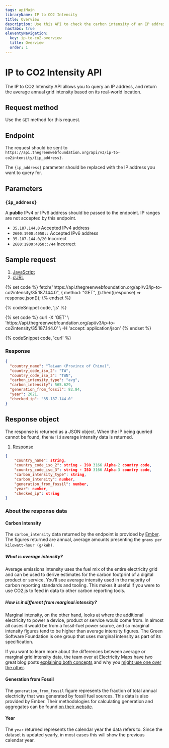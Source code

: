 ```yaml
---
tags: apiMain
libraryName: IP to CO2 Intensity
title: Overview
description: Use this API to check the carbon intensity of an IP address based on its real-world location.
hasTabs: true
eleventyNavigation:
  key: ip-to-co2-overview
  title: Overview
  order: 1
---
```


# IP to CO2 Intensity API

The IP to CO2 Intensity API allows you to query an IP address, and return the average annual grid intensity based on its real-world location.

## Request method

Use the `GET` method for this request.

## Endpoint

The request should be sent to `https://api.thegreenwebfoundation.org/api/v3/ip-to-co2intensity/{ip_address}`.

The `{ip_address}` parameter should be replaced with the IP address you want to query for.

## Parameters

### `{ip_address}`

A **public** IPv4 or IPv6 address should be passed to the endpoint. IP ranges are not accepted by this endpoint.

- `35.187.144.0` <span class="badge align-middle badge-success">Accepted IPv4 address</span>
- `2600:1900:4050::` <span class="badge align-middle badge-success">Accepted IPv6 address</span>
- `35.187.144.0/20` <span class="badge align-middle badge-error">Incorrect</span>
- `2600:1900:4050::/44` <span class="badge align-middle badge-error">Incorrect</span>

## Sample request

<seven-minute-tabs>
   <ol role="tablist" aria-label="Select a programming language to preview">
    <li><a href="#js" role="tab" aria-selected="true">JavaScript</a></li>
    <li><a href="#curl" role="tab">cURL</a></li>
   </ol>

   <div id="js" role="tabpanel">
{% set code %}
fetch("https://api.thegreenwebfoundation.org/api/v3/ip-to-co2intensity/35.187.144.0", {
  method: "GET",
}).then((response) => response.json());
{% endset %}

{% codeSnippet code, 'js' %}

   </div>

   <div id="curl" role="tabpanel">
{% set code %}
curl -X 'GET' \
 'https://api.thegreenwebfoundation.org/api/v3/ip-to-co2intensity/35.187.144.0' \
 -H 'accept: application/json'
{% endset %}

{% codeSnippet code, 'curl' %}

   </div>

   <div>
   <h3>Response</h3>

```json
{
  "country_name": "Taiwan (Province of China)",
  "country_code_iso_2": "TW",
  "country_code_iso_3": "TWN",
  "carbon_intensity_type": "avg",
  "carbon_intensity": 565.629,
  "generation_from_fossil": 82.84,
  "year": 2021,
  "checked_ip": "35.187.144.0"
}
```

</div>
</seven-minute-tabs>

## Response object

The response is returned as a JSON object. When the IP being queried cannot be found, the `World` average intensity data is returned.

<seven-minute-tabs>
   <ol role="tablist" aria-label="Select to view response for green, and not green URLs.">
    <li><a href="#green" role="tab" aria-selected="true">Response</a></li>
   </ol>

   <div id="green" role="tabpanel">

```json
{
    "country_name": string,
    "country_code_iso_2": string - ISO 3166 Alpha-2 country code,
    "country_code_iso_3": string - ISO 3166 Alpha-3 country code,
    "carbon_intensity_type": string,
    "carbon_intensity": number,
    "generation_from_fossil": number,
    "year": number,
    "checked_ip": string
}
```

   </div>
</seven-minute-tabs>

### About the response data

#### Carbon Intensity

The `carbon_intensity` data returned by the endpoint is provided by [Ember](https://ember-climate.org/data/data-explorer/). The figures returned are annual, average amounts presenting the `grams per kilowatt-hour (g/kWh)`.

##### What is average intensity?

Average emissions intensity uses the fuel mix of the entire electricity grid and can be used to derive estimates for the carbon footprint of a digital product or service. You’ll see average intensity used in the majority of carbon reporting standards and tooling. This makes it useful if you were to use CO2.js to feed in data to other carbon reporting tools.

##### How is it different from marginal intensity?

Marginal intensity, on the other hand, looks at where the additional electricity to power a device, product or service would come from. In almost all cases it would be from a fossil-fuel power source, and so marginal intensity figures tend to be higher than average intensity figures. The Green Software Foundation is one group that uses marginal intensity as part of its specification.

If you want to learn more about the differences between average or marginal grid intensity data, the team over at Electricity Maps have two great blog posts [explaining both concepts](https://electricitymaps.com/blog/marginal-emissions-what-they-are-and-when-to-use-them/) and why you [might use one over the other](https://electricitymaps.com/blog/marginal-vs-average-real-time-decision-making/).

#### Generation from Fossil

The `generation_from_fossil` figure represents the fraction of total annual electricity that was generated by fossil fuel sources. This data is also provided by Ember. Their methodologies for calculating generation and aggregates can be found [on their website](https://ember-climate.org/app/uploads/2022/07/Ember-Electricity-Data-Methodology.pdf).

#### Year

The `year` returned represents the calendar year the data refers to. Since the dataset is updated yearly, in most cases this will show the previous calendar year.
